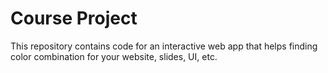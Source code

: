 # Course Project

This repository contains code for an interactive web app that helps finding color combination for
your website, slides, UI, etc.
